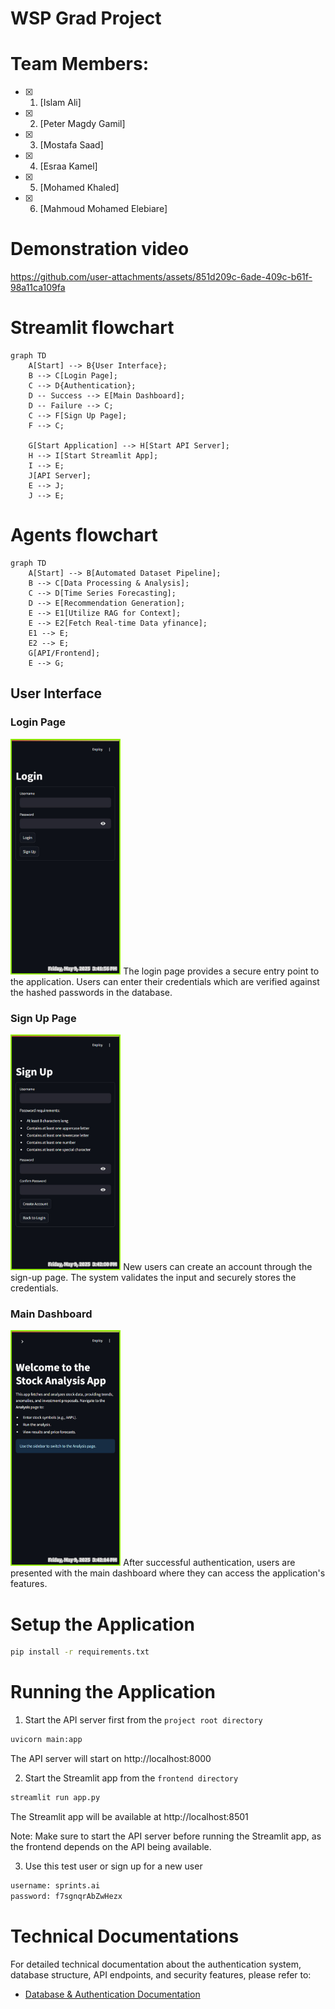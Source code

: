 # WSP Grad Project

# Team Members:

- [x] 1. [Islam Ali]
- [x] 2. [Peter Magdy Gamil]
- [x] 3. [Mostafa Saad]
- [x] 4. [Esraa Kamel]
- [x] 5. [Mohamed Khaled]
- [x] 6. [Mahmoud Mohamed Elebiare]
# Demonstration video

https://github.com/user-attachments/assets/851d209c-6ade-409c-b61f-98a11ca109fa



# Streamlit flowchart

```mermaid
graph TD
    A[Start] --> B{User Interface};
    B --> C[Login Page];
    C --> D{Authentication};
    D -- Success --> E[Main Dashboard];
    D -- Failure --> C;
    C --> F[Sign Up Page];
    F --> C;

    G[Start Application] --> H[Start API Server];
    H --> I[Start Streamlit App];
    I --> E;
    J[API Server];
    E --> J;
    J --> E;
```

# Agents flowchart

```mermaid
graph TD
    A[Start] --> B[Automated Dataset Pipeline];
    B --> C[Data Processing & Analysis];
    C --> D[Time Series Forecasting];
    D --> E[Recommendation Generation];
    E --> E1[Utilize RAG for Context];
    E --> E2[Fetch Real-time Data yfinance];
    E1 --> E;
    E2 --> E;
    G[API/Frontend];
    E --> G;
```

## User Interface

### Login Page
<img src="resources/Login_page.jpg" title="Title" alt="title" width="35%">
The login page provides a secure entry point to the application. Users can enter their credentials which are verified against the hashed passwords in the database.

### Sign Up Page
<img src="resources/Sign_Up_page.jpg" title="Title" alt="title" width="35%">
New users can create an account through the sign-up page. The system validates the input and securely stores the credentials.

### Main Dashboard
<img src="resources/Main_page.jpg" title="Title" alt="title" width="35%">
After successful authentication, users are presented with the main dashboard where they can access the application's features.

# Setup the Application

```bash
pip install -r requirements.txt
```

# Running the Application

1. Start the API server first from the `project root directory`
```bash
uvicorn main:app
```
The API server will start on http://localhost:8000

2. Start the Streamlit app from the `frontend directory`
```bash
streamlit run app.py
```
The Streamlit app will be available at http://localhost:8501

Note: Make sure to start the API server before running the Streamlit app, as the frontend depends on the API being available.

3. Use this test user or sign up for a new user
```bash
username: sprints.ai
password: f7sgnqrAbZwHezx
```
# Technical Documentations

For detailed technical documentation about the authentication system, database structure, API endpoints, and security features, please refer to:
- [Database & Authentication Documentation](/docs/Authentication%20System%20Architecture.md)
